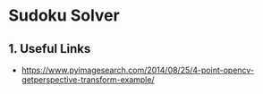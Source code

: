 # Sudoku Solver

## 1. Useful Links

* https://www.pyimagesearch.com/2014/08/25/4-point-opencv-getperspective-transform-example/